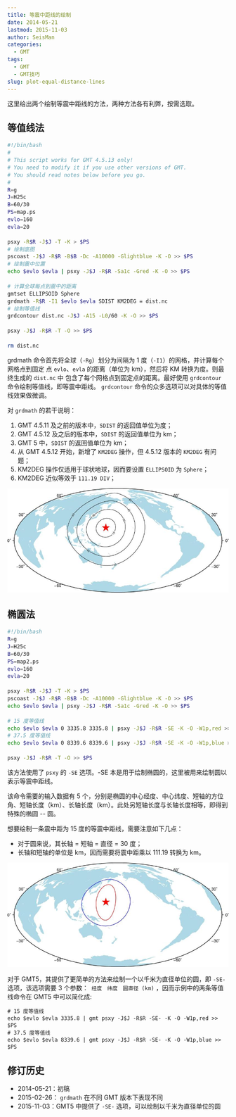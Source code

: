```yaml
---
title: 等震中距线的绘制
date: 2014-05-21
lastmod: 2015-11-03
author: SeisMan
categories:
  - GMT
tags:
  - GMT
  - GMT技巧
slug: plot-equal-distance-lines
---
```


这里给出两个绘制等震中距线的方法，两种方法各有利弊，按需选取。

<!--more-->

## 等值线法

``` bash
#!/bin/bash
#
# This script works for GMT 4.5.13 only!
# You need to modify it if you use other versions of GMT.
# You should read notes below before you go.
#
R=g
J=H25c
B=60/30
PS=map.ps
evlo=160
evla=20

psxy -R$R -J$J -T -K > $PS
# 绘制底图
pscoast -J$J -R$R -B$B -Dc -A10000 -Glightblue -K -O >> $PS
# 绘制震中位置
echo $evlo $evla | psxy -J$J -R$R -Sa1c -Gred -K -O >> $PS

# 计算全球每点到震中的距离
gmtset ELLIPSOID Sphere
grdmath -R$R -I1 $evlo $evla SDIST KM2DEG = dist.nc
# 绘制等值线
grdcontour dist.nc -J$J -A15 -L0/60 -K -O >> $PS

psxy -J$J -R$R -T -O >> $PS

rm dist.nc
```

grdmath 命令首先将全球（`-Rg`）划分为间隔为 1 度（`-I1`）的网格，并计算每个网格点到固定
点 `evlo`、`evla` 的距离（单位为 km），然后将 KM 转换为度。则最终生成的 `dist.nc` 中
包含了每个网格点到固定点的距离。最好使用 `grdcontour` 命令绘制等值线，即等震中距线。
`grdcontour` 命令的众多选项可以对具体的等值线效果做微调。

对 `grdmath` 的若干说明：

1.  GMT 4.5.11 及之前的版本中，`SDIST` 的返回值单位为度；
2.  GMT 4.5.12 及之后的版本中，`SDIST` 的返回值单位为 km；
3.  GMT 5 中，`SDIST` 的返回值单位为 km；
4.  从 GMT 4.5.12 开始，新增了 `KM2DEG` 操作，但 4.5.12 版本的 `KM2DEG` 有问题；
5.  KM2DEG 操作仅适用于球状地球，因而要设置 `ELLIPSOID` 为 `Sphere`；
6.  KM2DEG 近似等效于 `111.19 DIV`；

![](/images/2014052101.jpg)

## 椭圆法

``` bash
#!/bin/bash
R=g
J=H25c
B=60/30
PS=map2.ps
evlo=160
evla=20

psxy -R$R -J$J -T -K > $PS
pscoast -J$J -R$R -B$B -Dc -A10000 -Glightblue -K -O >> $PS
echo $evlo $evla | psxy -J$J -R$R -Sa1c -Gred -K -O >> $PS

# 15 度等值线
echo $evlo $evla 0 3335.8 3335.8 | psxy -J$J -R$R -SE -K -O -W1p,red >> $PS
# 37.5 度等值线
echo $evlo $evla 0 8339.6 8339.6 | psxy -J$J -R$R -SE -K -O -W1p,blue >> $PS

psxy -J$J -R$R -T -O >> $PS
```

该方法使用了 `psxy` 的 `-SE` 选项。-SE 本是用于绘制椭圆的，这里被用来绘制圆以表示等震中距线。

该命令需要的输入数据有 5 个，分别是椭圆的中心经度、中心纬度、短轴的方位角、短轴长度（km）、长轴长度（km）。此处另短轴长度与长轴长度相等，即得到特殊的椭圆 -- 圆。

想要绘制一条震中距为 15 度的等震中距线，需要注意如下几点：

-   对于圆来说，其长轴 = 短轴 = 直径 = 30 度；
-   长轴和短轴的单位是 km，因而需要将震中距乘以 111.19 转换为 km。

![](/images/2014052102.jpg)

对于 GMT5，其提供了更简单的方法来绘制一个以千米为直径单位的圆，即 `-SE-` 选项，该选项需要 3 个参数：` 经度　纬度　圆直径 (km)` ，因而示例中的两条等值线命令在 GMT5 中可以简化成:

    # 15 度等值线
    echo $evlo $evla 3335.8 | gmt psxy -J$J -R$R -SE- -K -O -W1p,red >> $PS
    # 37.5 度等值线
    echo $evlo $evla 8339.6 | gmt psxy -J$J -R$R -SE- -K -O -W1p,blue >> $PS

## 修订历史

-   2014-05-21：初稿
-   2015-02-26： `grdmath` 在不同 GMT 版本下表现不同
-   2015-11-03：GMT5 中提供了 `-SE-` 选项，可以绘制以千米为直径单位的圆
